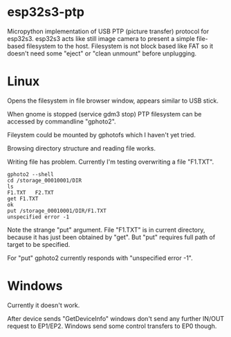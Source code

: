 # esp32s3-ptp

Micropython implementation of USB PTP (picture transfer) protocol for esp32s3.
esp32s3 acts like still image camera to present a simple file-based filesystem
to the host. Filesystem is not block based like FAT so it doesn't need some
"eject" or "clean unmount" before unplugging.

# Linux

Opens the filesystem in file browser window,
appears similar to USB stick.

When gnome is stopped (service gdm3 stop)
PTP filesystem can be accessed
by commandline "gphoto2".

Fileystem could be mounted by
gphotofs which I haven't yet tried.

Browsing directory structure and reading file works.

Writing file has problem. Currently I'm testing overwriting
a file "F1.TXT".

    gphoto2 --shell
    cd /storage_00010001/DIR
    ls
    F1.TXT   F2.TXT
    get F1.TXT
    ok
    put /storage_00010001/DIR/F1.TXT
    unspecified error -1

Note the strange "put" argument. File "F1.TXT" is in
current directory, because it has just been obtained by "get".
But "put" requires full path of target to be specified.

For "put" gphoto2 currently responds with "unspecified error -1".

# Windows

Currently it doesn't work.

After device sends "GetDeviceInfo" windows don't
send any further IN/OUT request to EP1/EP2.
Windows send some control transfers to EP0 though.
